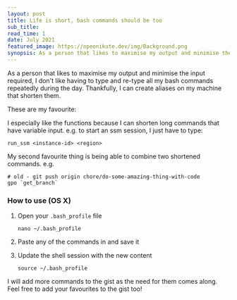 ```yaml
---
layout: post
title: Life is short, bash commands should be too
sub_title:
read_time: 1
date: July 2021
featured_image: https://opeonikute.dev/img/Background.png
synopsis: As a person that likes to maximise my output and minimise the input required, I don't like having to type and re-type all my bash commands repeatedly during the day.
---
```


As a person that likes to maximise my output and minimise the input required, I don't like having to type and re-type all my bash commands repeatedly during the day. Thankfully, I can create aliases on my machine that shorten them.

These are my favourite:

<script src="https://gist.github.com/OpeOnikute/0f359be9b019819a3cd1c989df6ec0fe.js"></script>

I especially like the functions because I can shorten long commands that have variable input. e.g. to start an ssm session, I just have to type:

```docker
run_ssm <instance-id> <region>
```

My second favourite thing is being able to combine two shortened commands. e.g.

```docker
# old - git push origin chore/do-some-amazing-thing-with-code
gpo `get_branch`
```

### How to use (OS X)

1. Open your `.bash_profile` file

    ```docker
    nano ~/.bash_profile
    ```

2. Paste any of the commands in and save it
3. Update the shell session with the new content

    ```docker
    source ~/.bash_profile
    ```

I will add more commands to the gist as the need for them comes along. Feel free to add your favourites to the gist too!